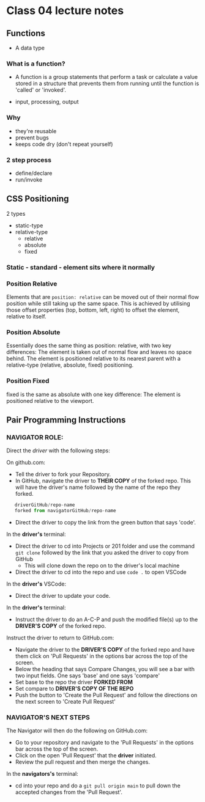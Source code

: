 # Class 04 lecture notes

## Functions

- A data type

### What is a function?

- A function is a group statements that perform a task or calculate a value stored in a structure that prevents them from running until the function is 'called' or 'invoked'.

- input, processing, output

### Why

- they're reusable
- prevent bugs
- keeps code dry (don't repeat yourself)

### 2 step process

- define/declare
- run/invoke

## CSS Positioning

2 types

- static-type
- relative-type
  - relative
  - absolute
  - fixed

### Static - standard - element sits where it normally

### Position Relative

Elements that are `position: relative` can be moved out of their normal flow position while still taking up the same space. This is achieved by utilising those offset properties (top, bottom, left, right) to offset the element, relative to itself.

### Position Absolute

Essentially does the same thing as position: relative, with two key differences:
The element is taken out of normal flow and leaves no space behind.
The element is positioned relative to its nearest parent with a relative-type (relative, absolute, fixed) positioning.

### Position Fixed

fixed is the same as absolute with one key difference:
The element is positioned relative to the viewport.

## Pair Programming Instructions

### NAVIGATOR ROLE:

Direct the *driver* with the following steps:

On github.com:

- Tell the driver to fork your Repository.
- In GitHub, navigate the driver to **THEIR COPY** of the forked repo. This will have the driver's name followed by the name of the repo they forked.

``` js
   driverGitHub/repo-name
   forked from navigatorGitHub/repo-name
```

- Direct the driver to copy the link from the green button that says 'code'.

In the **driver's** terminal:

- Direct the driver to cd into Projects or 201 folder and use the command `git clone` followed by the link that you asked the driver to copy from GitHub
  - This will clone down the repo on to the driver's local machine
- Direct the driver to cd into the repo and use `code .` to open VSCode

In the **driver's** VSCode:

- Direct the driver to update your code.

In the **driver's** terminal:

- Instruct the driver to do an A-C-P and push the modified file(s) up to the **DRIVER'S COPY** of the forked repo.

Instruct the driver to return to GitHub.com:

- Navigate the driver to the **DRIVER'S COPY** of the forked repo and have them click on 'Pull Requests' in the options bar across the top of the screen.
- Below the heading that says Compare Changes, you will see a bar with two input fields. One says 'base' and one says 'compare'
- Set base to the repo the driver **FORKED FROM**
- Set compare to **DRIVER'S COPY OF THE REPO**
- Push the button to 'Create the Pull Request' and follow the directions on the next screen to 'Create Pull Request'

### NAVIGATOR'S NEXT STEPS

The Navigator will then do the following on GitHub.com:

- Go to your repository and navigate to the 'Pull Requests' in the options bar across the top of the screen.
- Click on the open 'Pull Request' that the **driver** initiated.
- Review the pull request and then merge the changes.

In the **navigators's** terminal:

- cd into your repo and do a `git pull origin main` to pull down the accepted changes from the 'Pull Request'.

